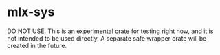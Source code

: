 # mlx-sys

DO NOT USE. This is an experimental crate for testing right now, and it is not intended
to be used directly. A separate safe wrapper crate will be created in the future.
